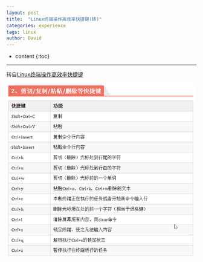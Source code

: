 ```yaml
---
layout: post
title:  "Linux终端操作高效率快捷键(转)"
categories: experience
tags: linux
author: David
---
```


* content
{:toc}

---

转自[Linux终端操作高效率快捷键](https://mp.weixin.qq.com/s/XeTlINRcOcVVERljifJ0ag)


![剪切/复制/粘贴/删除等快捷键](https://github.com/titron/titron.github.io/raw/master/img/2023-04-17-linux_shortcut_keys.png)
